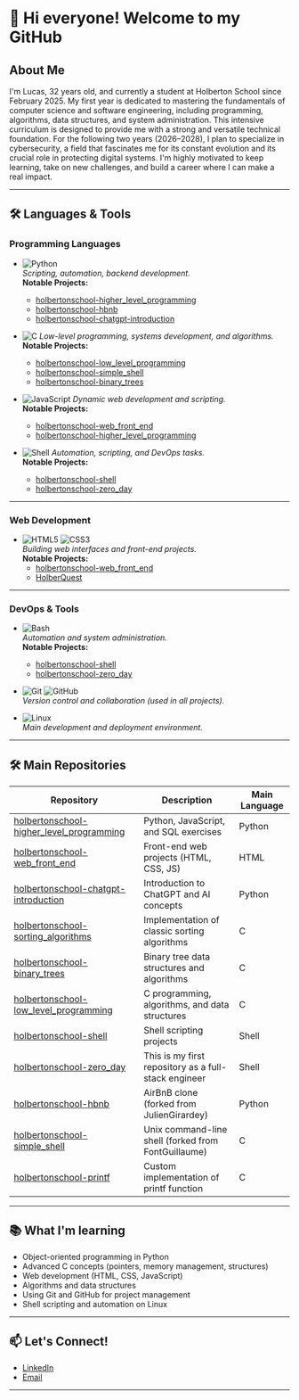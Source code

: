 # 👋 Hi everyone! Welcome to my GitHub

## About Me

I'm Lucas, 32 years old, and currently a student at Holberton School since February 2025. My first year is dedicated to mastering the fundamentals of computer science and software engineering,
including programming, algorithms, data structures, and system administration. This intensive curriculum is designed to provide me with a strong and versatile technical foundation.
For the following two years (2026–2028), I plan to specialize in cybersecurity, a field that fascinates me for its constant evolution and its crucial role in protecting digital systems. I'm highly motivated to keep learning, take on new challenges, and build a career where I can make a real impact.

---

## 🛠️ Languages & Tools

### **Programming Languages**
- ![Python](https://img.shields.io/badge/Python-3776AB?logo=python&logoColor=white)  
  _Scripting, automation, backend development._  
  **Notable Projects:**  
  - [holbertonschool-higher_level_programming](https://github.com/Lucas-Boyadjian/holbertonschool-higher_level_programming)  
  - [holbertonschool-hbnb](https://github.com/Lucas-Boyadjian/holbertonschool-hbnb)  
  - [holbertonschool-chatgpt-introduction](https://github.com/Lucas-Boyadjian/holbertonschool-chatgpt-introduction)

- ![C](https://img.shields.io/badge/C-00599C?logo=c&logoColor=white)
  _Low-level programming, systems development, and algorithms._  
  **Notable Projects:**  
  - [holbertonschool-low_level_programming](https://github.com/Lucas-Boyadjian/holbertonschool-low_level_programming)  
  - [holbertonschool-simple_shell](https://github.com/Lucas-Boyadjian/holbertonschool-simple_shell)  
  - [holbertonschool-binary_trees](https://github.com/Lucas-Boyadjian/holbertonschool-binary_trees)

- ![JavaScript](https://img.shields.io/badge/JavaScript-F7DF1E?logo=javascript&logoColor=black)
  _Dynamic web development and scripting._  
  **Notable Projects:**  
  - [holbertonschool-web_front_end](https://github.com/Lucas-Boyadjian/holbertonschool-web_front_end)  
  - [holbertonschool-higher_level_programming](https://github.com/Lucas-Boyadjian/holbertonschool-higher_level_programming)

- ![Shell](https://img.shields.io/badge/Shell-121011?logo=gnu-bash&logoColor=white) 
  _Automation, scripting, and DevOps tasks._  
  **Notable Projects:**  
  - [holbertonschool-shell](https://github.com/Lucas-Boyadjian/holbertonschool-shell)  
  - [holbertonschool-zero_day](https://github.com/Lucas-Boyadjian/holbertonschool-zero_day)

---

### **Web Development**
- ![HTML5](https://img.shields.io/badge/HTML5-E34F26?logo=html5&logoColor=white)
  ![CSS3](https://img.shields.io/badge/CSS3-1572B6?logo=css3&logoColor=white)  
  _Building web interfaces and front-end projects._  
  **Notable Projects:**  
  - [holbertonschool-web_front_end](https://github.com/Lucas-Boyadjian/holbertonschool-web_front_end)  
  - [HolberQuest](https://github.com/Lucas-Boyadjian/HolberQuest)

---

### **DevOps & Tools**
- ![Bash](https://img.shields.io/badge/Bash-4EAA25?logo=gnubash&logoColor=white)  
  _Automation and system administration._  
  **Notable Projects:**  
  - [holbertonschool-shell](https://github.com/Lucas-Boyadjian/holbertonschool-shell)  
  - [holbertonschool-zero_day](https://github.com/Lucas-Boyadjian/holbertonschool-zero_day)

- ![Git](https://img.shields.io/badge/Git-F05032?logo=git&logoColor=white)
  ![GitHub](https://img.shields.io/badge/GitHub-181717?logo=github&logoColor=white)  
  _Version control and collaboration (used in all projects)._

- ![Linux](https://img.shields.io/badge/Linux-FCC624?logo=linux&logoColor=black)  
  _Main development and deployment environment._

---

## 🛠️ Main Repositories

| Repository | Description | Main Language |
|---|---|---|
| [holbertonschool-higher_level_programming](https://github.com/Lucas-Boyadjian/holbertonschool-higher_level_programming) | Python, JavaScript, and SQL exercises | Python |
| [holbertonschool-web_front_end](https://github.com/Lucas-Boyadjian/holbertonschool-web_front_end) | Front-end web projects (HTML, CSS, JS) | HTML |
| [holbertonschool-chatgpt-introduction](https://github.com/Lucas-Boyadjian/holbertonschool-chatgpt-introduction) | Introduction to ChatGPT and AI concepts | Python |
| [holbertonschool-sorting_algorithms](https://github.com/Lucas-Boyadjian/holbertonschool-sorting_algorithms) | Implementation of classic sorting algorithms | C |
| [holbertonschool-binary_trees](https://github.com/Lucas-Boyadjian/holbertonschool-binary_trees) | Binary tree data structures and algorithms | C |
| [holbertonschool-low_level_programming](https://github.com/Lucas-Boyadjian/holbertonschool-low_level_programming) | C programming, algorithms, and data structures | C |
| [holbertonschool-shell](https://github.com/Lucas-Boyadjian/holbertonschool-shell) | Shell scripting projects | Shell |
| [holbertonschool-zero_day](https://github.com/Lucas-Boyadjian/holbertonschool-zero_day) | This is my first repository as a full-stack engineer | Shell |
| [holbertonschool-hbnb](https://github.com/Lucas-Boyadjian/holbertonschool-hbnb) | AirBnB clone (forked from JulienGirardey) | Python |
| [holbertonschool-simple_shell](https://github.com/Lucas-Boyadjian/holbertonschool-simple_shell) | Unix command-line shell (forked from FontGuillaume) | C |
| [holbertonschool-printf](https://github.com/Lucas-Boyadjian/holbertonschool-printf) | Custom implementation of printf function | C |

---

## 📚 What I'm learning

- Object-oriented programming in Python
- Advanced C concepts (pointers, memory management, structures)
- Web development (HTML, CSS, JavaScript)
- Algorithms and data structures
- Using Git and GitHub for project management
- Shell scripting and automation on Linux

---

## 📫 Let's Connect!

- [LinkedIn](https://www.linkedin.com/in/lucas-boyadjian-535a4815b)
- [Email](mailto:luc.boyadjian@gmail.com)

---
